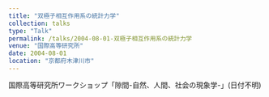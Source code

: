 ```yaml
---
title: "双極子相互作用系の統計力学"
collection: talks
type: "Talk"
permalink: /talks/2004-08-01-双極子相互作用系の統計力学
venue: "国際高等研究所"
date: 2004-08-01
location: "京都府木津川市"
---
```


国際高等研究所ワークショップ「隙間-自然、人間、社会の現象学-」(日付不明)

